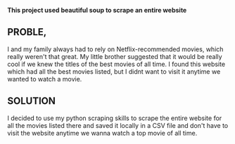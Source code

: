 **This project used beautiful soup to scrape an entire website**

## PROBLE, 
I and my family always had to rely on Netflix-recommended movies, which really weren't that great. My little brother suggested that it would be really cool if we knew the titles of the best movies of all time. I found this website which had all the best movies listed, but I didnt want to visit it anytime we wanted to watch a movie.

## SOLUTION 
I decided to use my python scraping skills to scrape the entire website for all the movies listed there and saved it locally in a CSV file and don't have to visit the website anytime we wanna watch a top movie of all time.